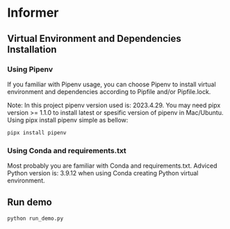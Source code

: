 # Informer

## Virtual Environment and Dependencies Installation

### Using Pipenv

If you familiar with Pipenv usage, you can choose Pipenv to install virtual environment and dependencies according to Pipfile and/or Pipfile.lock.

Note: In this project pipenv version used is: 2023.4.29. You may need pipx version >= 1.1.0 to install latest or spesific version of pipenv in Mac/Ubuntu. Using pipx install pipenv simple as bellow: 

```sh
pipx install pipenv
```

### Using Conda and requirements.txt

Most probably you are familiar with Conda and requirements.txt. Adviced Python version is: 3.9.12  when using Conda creating Python virtual environment.

## Run demo
```sh
python run_demo.py
```
